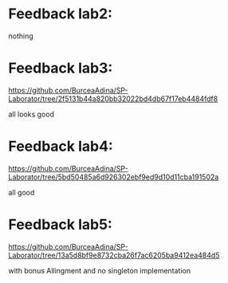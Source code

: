 # Feedback lab2:

nothing

# Feedback lab3:
https://github.com/BurceaAdina/SP-Laborator/tree/2f5131b44a820bb32022bd4db67f17eb4484fdf8

all looks good

# Feedback lab4:
https://github.com/BurceaAdina/SP-Laborator/tree/5bd50485a6d926302ebf9ed9d10d11cba191502a

all good

# Feedback lab5:
https://github.com/BurceaAdina/SP-Laborator/tree/13a5d8bf9e8732cba26f7ac6205ba9412ea484d5

with bonus Allingment and no singleton implementation 
